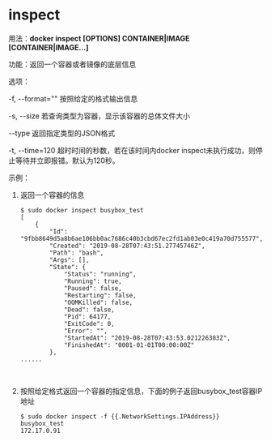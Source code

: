 # inspect<a name="ZH-CN_TOPIC_0184808246"></a>

用法：**docker inspect \[OPTIONS\] CONTAINER|IMAGE \[CONTAINER|IMAGE...\]**

功能：返回一个容器或者镜像的底层信息

选项：

-f, --format=""    按照给定的格式输出信息

-s, --size    若查询类型为容器，显示该容器的总体文件大小

--type    返回指定类型的JSON格式

-t, --time=120 超时时间的秒数，若在该时间内docker inspect未执行成功，则停止等待并立即报错。默认为120秒。

示例：

1.  返回一个容器的信息

    ```
    $ sudo docker inspect busybox_test
    [
        {
            "Id": "9fbb8649d5a8b6ae106bb0ac7686c40b3cbd67ec2fd1ab03e0c419a70d755577",
            "Created": "2019-08-28T07:43:51.27745746Z",
            "Path": "bash",
            "Args": [],
            "State": {
                "Status": "running",
                "Running": true,
                "Paused": false,
                "Restarting": false,
                "OOMKilled": false,
                "Dead": false,
                "Pid": 64177,
                "ExitCode": 0,
                "Error": "",
                "StartedAt": "2019-08-28T07:43:53.021226383Z",
                "FinishedAt": "0001-01-01T00:00:00Z"
            },
    ......
    ```

      

2.  按照给定格式返回一个容器的指定信息，下面的例子返回busybox\_test容器IP地址

    ```
    $ sudo docker inspect -f {{.NetworkSettings.IPAddress}} busybox_test
    172.17.0.91
    ```


